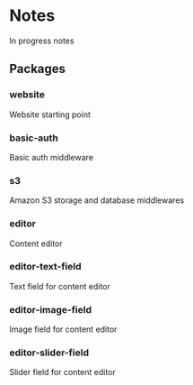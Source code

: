 # Notes

In progress notes

## Packages

### website
Website starting point

### basic-auth
Basic auth middleware

### s3
Amazon S3 storage and database middlewares

### editor
Content editor

### editor-text-field
Text field for content editor

### editor-image-field
Image field for content editor

### editor-slider-field
Slider field for content editor
